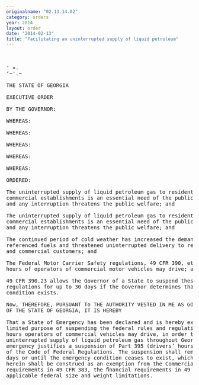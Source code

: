 ```yaml
---
originalname: "02.13.14.02"
category: orders
year: 2014
layout: order
date: "2014-02-13"
title: "Facilitating an uninterrupted supply of liquid petroleum"
---
```

<pre>
 

' ».
‘~'.~

THE STATE OF GEORGIA

EXECUTIVE ORDER

BY THE GOVERNOR:

WHEREAS:

WHEREAS:

WHEREAS:

WHEREAS:

WHEREAS:

ORDERED:

The uninterrupted supply of liquid petroleum gas to residential, agricultural and
commercial establishments is an essential need of the public during the winter
and any interruption threatens the public welfare; and

The uninterrupted supply of liquid petroleum gas to residential, agricultural and
commercial establishments is an essential need of the public during the winter
and any interruption threatens the public welfare; and

The continued period of cold weather has increased the demand for the above
referenced fuels and threatened uninterrupted delivery to residential, agricultural
and commercial customers; and

The Federal Motor Carrier Safety regulations, 49 CFR 390, et seq., limit the
hours of operators of commercial motor vehicles may drive; and

49 CFR 390.23 allows the Governor of a State to suspend these rules and
regulations for up to 30 days if the Governor determines that an emergency
condition exists.

Now, THEREFORE, PURSUANT To THE AUTHORITY VESTED IN ME AS GOVERNOR
OF THE STATE OF GEORGIA, IT IS HEREBY

That a State of Emergency has been declared and is hereby extended for the
limited purpose of suspending the federal rules and regulations that limit the
hours operators of commercial vehicles may drive, in order to ensure the
uninterrupted supply of liquid petroleum gas throughout Georgia. This
emergency justifies a suspension of Part 395 (drivers’ hours of service) of Title 49
of the Code of Federal Regulations. The suspension shall remain in effect for 7
days or until the emergency condition ceases to exist, whichever is less. Nothing
herein shall be construed as an exemption from the Commercial Driver’s License
requirements in 49 CFR 383, the ﬁnancial requirements in 49 CFR 387, or
applicable federal size and weight limitations.

</pre>
